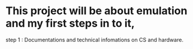 # This project will be about emulation and my first steps in to it, 

step 1 : Documentations and technical infomations on CS and hardware.

